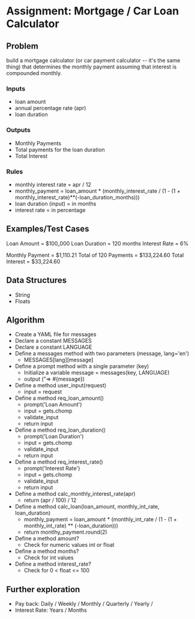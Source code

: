 # Assignment: Mortgage / Car Loan Calculator

## Problem
build a mortgage calculator (or car payment calculator -- it's the same thing) that determines the monthly payment assuming that interest is compounded monthly.

### Inputs
- loan amount
- annual percentage rate (apr)
- loan duration

### Outputs
- Monthly Payments
- Total payments for the loan duration
- Total Interest

### Rules
- monthly interest rate = apr / 12
- monthly_payment = loan_amount * (monthly_interest_rate / (1 - (1 + monthly_interest_rate)**(-loan_duration_months)))
- loan duration (input) = in months
- interest rate = in percentage

## Examples/Test Cases
Loan Amount = $100_000
Loan Duration = 120 months
Interest Rate = 6%

Monthly Payment = $1,110.21
Total of 120 Payments = $133,224.60
Total Interest = $33,224.60

## Data Structures
- String
- Floats

## Algorithm
- Create a YAML file for messages
- Declare a constant MESSAGES
- Declare a constant LANGUAGE
- Define a messages method with two parameters (message, lang='en')
    - MESSAGES[lang][message]
- Define a prompt method with a single parameter (key)
    - Initialize a variable message = messages(key, LANGUAGE)
    - output ("=> #{message})
- Define a method user_input(request)
    - input = request
- Define a method req_loan_amount()
    - prompt('Loan Amount')
    - input = gets.chomp
    - validate_input
    - return input
- Define a method req_loan_duration()
    - prompt('Loan Duration')
    - input = gets.chomp
    - validate_input
    - return input
- Define a method req_interest_rate()
    - prompt('Interest Rate')
    - input = gets.chomp
    - validate_input
    - return input
- Define a method calc_monthly_interest_rate(apr)
    - return (apr / 100) / 12
- Define a method calc_loan(loan_amount, monthly_int_rate, loan_duration)
    - monthly_payment = loan_amount * (monthly_int_rate / (1 - (1 + monthly_int_rate) ** (-loan_duration)))
    - return montlhy_payment.round(2)
- Define a method amount?
    - Check for numeric values int or float
- Define a method months?
    - Check for int values
- Define a method interest_rate?
    - Check for 0 < float <= 100

## Further exploration
- Pay back: Daily / Weekly / Monthly / Quarterly / Yearly / 
- Interest Rate: Years / Months